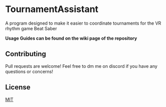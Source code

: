 # TournamentAssistant
A program designed to make it easier to coordinate tournaments for the VR rhythm game Beat Saber

**Usage Guides can be found on the wiki page of the repository**

## Contributing
Pull requests are welcome! Feel free to dm me on discord if you have any questions or concerns!

## License
[MIT](https://choosealicense.com/licenses/mit/)
